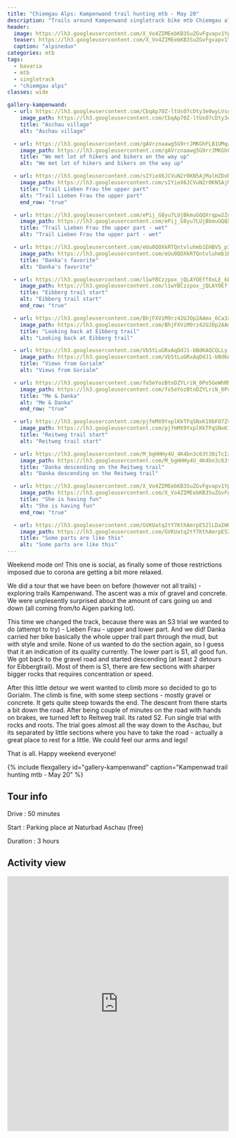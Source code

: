 ```yaml
---
title: "Chiemgau Alps: Kampenwand trail hunting mtb - May 20"
description: "Trails around Kampenwand singletrack bike mtb Chiemgau alps"
header:
  image: https://lh3.googleusercontent.com/X_Vo4ZIMEebKB3SuZGvFgvapv1YplUMjocOHJMhNoEdk6kpefPVGUaB7o624tjNhzCVwZQNwEr6x8qjFXKNHR4Jua8tTxSWFDzr8dFQUR4nVQtN7Dz03IEWaQ-PQK8OzNfVSWDqbiyXzm5-RPCVoKSkaZ_dr8J1Ad4NVWCs9I1zEYqbBTdAKAp8u0Uk5KSfKpwqKv-Ye4sSyiyTUxgi_hvJYkroTkY3TLzdADMXqO1Ik_AN0QXYNCnaf_rjMPRIBEld0PZsuYLA81UZuAKou8B_-Euuc-6MDHuzKTh5dJYSfUER3RYaA0ww4TuOl3LlROCqUf5FT38VXQqCer80d42If4t2qVkI_5nJyqsFykMz9djXjgIZ69tF_73TGqEjyMWrpcSuHlrGPOAYvNKczClIOJJZ7azWFwL7-5qrBy0Pp36rWtgMtLQ8MrJOitTzLbwFVXcpUcN-bzZWEXWjAy8aJoONMBgkTmWMEfVw1qlL4iUR-FJqRCZJxirZGLZRWO30qrvbPr8EzUujphFxoQa5pbgWdiqSRRZoFjfQSFlLAgXeydzhefs79FN0PssdqU9OWIjKX6Bmk888ToweKye9JEcoB6TwyvSzNr8YB5IHNMSAfsxYJxV38mtVBjvjJQEeRw4ER-tmLJs4p41Whr09zTQL-ODkFp6RsJ-bNtQ9_niZVFv0bPJ6svcCurkb4qAJv9qyNKIGf-i6wUa43aEskc61vNpW6RO9OWB7wrGxB0sZbL5lv6A4V=w1548-h1297-no?authuser=0
  teaser: https://lh3.googleusercontent.com/X_Vo4ZIMEebKB3SuZGvFgvapv1YplUMjocOHJMhNoEdk6kpefPVGUaB7o624tjNhzCVwZQNwEr6x8qjFXKNHR4Jua8tTxSWFDzr8dFQUR4nVQtN7Dz03IEWaQ-PQK8OzNfVSWDqbiyXzm5-RPCVoKSkaZ_dr8J1Ad4NVWCs9I1zEYqbBTdAKAp8u0Uk5KSfKpwqKv-Ye4sSyiyTUxgi_hvJYkroTkY3TLzdADMXqO1Ik_AN0QXYNCnaf_rjMPRIBEld0PZsuYLA81UZuAKou8B_-Euuc-6MDHuzKTh5dJYSfUER3RYaA0ww4TuOl3LlROCqUf5FT38VXQqCer80d42If4t2qVkI_5nJyqsFykMz9djXjgIZ69tF_73TGqEjyMWrpcSuHlrGPOAYvNKczClIOJJZ7azWFwL7-5qrBy0Pp36rWtgMtLQ8MrJOitTzLbwFVXcpUcN-bzZWEXWjAy8aJoONMBgkTmWMEfVw1qlL4iUR-FJqRCZJxirZGLZRWO30qrvbPr8EzUujphFxoQa5pbgWdiqSRRZoFjfQSFlLAgXeydzhefs79FN0PssdqU9OWIjKX6Bmk888ToweKye9JEcoB6TwyvSzNr8YB5IHNMSAfsxYJxV38mtVBjvjJQEeRw4ER-tmLJs4p41Whr09zTQL-ODkFp6RsJ-bNtQ9_niZVFv0bPJ6svcCurkb4qAJv9qyNKIGf-i6wUa43aEskc61vNpW6RO9OWB7wrGxB0sZbL5lv6A4V=w800-h300-no?authuser=0
  caption: "alpineduo"
categories: mtb
tags:
  - bavaria
  - mtb
  - singletrack
  - "chiemgau alps"
classes: wide

gallery-kampenwand:
  - url: https://lh3.googleusercontent.com/CbqAp70Z-ltUsO7cDty3e0wyLVsgjsC24AxgAb8boAd4eMeGHKKdwtcHVHysUo2AriEf0b12-5SgKcJ08My3bjxhAi4pLaBFB3HQNSUQvCCHM8GxZKQEXSTOeZ7giZMxWsw_2g8rJaMdqU9zXfMTtQ8THHZXqbf0hQxtNRaB4M1EVoK0Z018AUYqD6xVSgd__mZG0HOmX8MK7urbHRiKh-prfCwXb274FaZpPbasMkPA_JrzvqP-NhuXGDngvKLy5ZTThNJqRS5Cd18pUTLNL4ERW2otYZmGQXYM7btQv3Nkm3yW8E49YpEtwqZ8AQjpDoGDf_o8BnEZYz0PH6eLMr6rQdDhlZbPsasItSeh8CZ6QDFpyNUCdcgmP2tKbo834mCwLTzKmUyhwX-k_ZsJOuI18V0AnwJZ5B2FMrNySQ3YsYm6lTUdXw_6seSzFNJLZtPToOp6I4Y4InYfOaHIM2NwWTtANnjR9UYkoghG1iZQQEmWGjXvcCPmodgtAHRILNzQRQslv91cDqH_pZorfeKGJMpA8Jr-Xx6ljwlpsWqGEpOrSO2wzFUzcu5N9RcC8c8gB7sBNaVEGw89y1v1ymI1dNh9t2DvphoGJT9HPXlIt_ZMm1mwiFx7ITLVS3jWE-Oij4K0zCvXbqcqgrs3L8_UNEODoa3Um22W8jZZkx94JeO0lpzVB9r5AlFpV6llcMWwyLpdA6Pc9LtZabS40GNZESOUiM9EVid75fG7Hqc0foxB134nSAHz=w1730-h1297-no?authuser=0
    image_path: https://lh3.googleusercontent.com/CbqAp70Z-ltUsO7cDty3e0wyLVsgjsC24AxgAb8boAd4eMeGHKKdwtcHVHysUo2AriEf0b12-5SgKcJ08My3bjxhAi4pLaBFB3HQNSUQvCCHM8GxZKQEXSTOeZ7giZMxWsw_2g8rJaMdqU9zXfMTtQ8THHZXqbf0hQxtNRaB4M1EVoK0Z018AUYqD6xVSgd__mZG0HOmX8MK7urbHRiKh-prfCwXb274FaZpPbasMkPA_JrzvqP-NhuXGDngvKLy5ZTThNJqRS5Cd18pUTLNL4ERW2otYZmGQXYM7btQv3Nkm3yW8E49YpEtwqZ8AQjpDoGDf_o8BnEZYz0PH6eLMr6rQdDhlZbPsasItSeh8CZ6QDFpyNUCdcgmP2tKbo834mCwLTzKmUyhwX-k_ZsJOuI18V0AnwJZ5B2FMrNySQ3YsYm6lTUdXw_6seSzFNJLZtPToOp6I4Y4InYfOaHIM2NwWTtANnjR9UYkoghG1iZQQEmWGjXvcCPmodgtAHRILNzQRQslv91cDqH_pZorfeKGJMpA8Jr-Xx6ljwlpsWqGEpOrSO2wzFUzcu5N9RcC8c8gB7sBNaVEGw89y1v1ymI1dNh9t2DvphoGJT9HPXlIt_ZMm1mwiFx7ITLVS3jWE-Oij4K0zCvXbqcqgrs3L8_UNEODoa3Um22W8jZZkx94JeO0lpzVB9r5AlFpV6llcMWwyLpdA6Pc9LtZabS40GNZESOUiM9EVid75fG7Hqc0foxB134nSAHz=w400-h300-no?authuser=0
    title: "Aschau village"
    alt: "Aschau village"

  - url: https://lh3.googleusercontent.com/gAVrznaawg5G9rrJMKGhFLB1UMqamjwbIi0EDFh8a51lAUpJ6i1ji3V2neslyIktZC-I8dYJkpSW5UF6rlmHRUeOo7VjFRl6X5cxciS8kygPRSNTBLXJoZmjPBqm3XzSTldv1suetoNeV_6iB5Xc4u-8WWAcCbiVdfTTS5hp237YbEBvrimdNAGFgGpEwEyCt6RILgP6Evx2PyRYNMXGYvfeAIw_mHIHeGiUSLooENQja0D9cD5AYuB1TRxhogXeaq7weHWUUMmZ1nxwL_eN20R5f4JzpYcFSBicCR1YUD66zrBfFCLEvjpsJ2Ee7Qk7DtcVKPW9Kw4UXjMzI6KCoOc9zYm9hQbI0AwhhUtzzr71a4wzcQhsl2Gr5fwowrAy2B4gi9eYfNs5_5ab33-1LrsJBCJxVfnCmKsiTrOILWwA4wRh-kUZ52GRHPhaFEIf47O9IniIJ9Vm_fRib4e1o8uKWKeUbpqYi9Fg3US_T0yJLYLYl8zO1i_eBy7-tNbsbh56VAKjzaIQUNRNida_3Y4FFTub-sTh3WP1m9-ZZz381OERmUVKI2tnTIvMz4Q1B_S7voApunScSbBPuiUoXOZHXaO46VLKhO3HHNBEQmbNAdLRJcBHWzzKIf54Bqtx_dEojbb5aZya09G9-Z2Vzy-ibmKCnYaJHYAtmKytRDyBJNcxVK_e1W1XDCDi98qAz7S4QdxfIBHQj3kkuSprfpFryvUkHVMn83NHiEvkuc-atpf-sApRB9VQ=w973-h1297-no?authuser=0
    image_path: https://lh3.googleusercontent.com/gAVrznaawg5G9rrJMKGhFLB1UMqamjwbIi0EDFh8a51lAUpJ6i1ji3V2neslyIktZC-I8dYJkpSW5UF6rlmHRUeOo7VjFRl6X5cxciS8kygPRSNTBLXJoZmjPBqm3XzSTldv1suetoNeV_6iB5Xc4u-8WWAcCbiVdfTTS5hp237YbEBvrimdNAGFgGpEwEyCt6RILgP6Evx2PyRYNMXGYvfeAIw_mHIHeGiUSLooENQja0D9cD5AYuB1TRxhogXeaq7weHWUUMmZ1nxwL_eN20R5f4JzpYcFSBicCR1YUD66zrBfFCLEvjpsJ2Ee7Qk7DtcVKPW9Kw4UXjMzI6KCoOc9zYm9hQbI0AwhhUtzzr71a4wzcQhsl2Gr5fwowrAy2B4gi9eYfNs5_5ab33-1LrsJBCJxVfnCmKsiTrOILWwA4wRh-kUZ52GRHPhaFEIf47O9IniIJ9Vm_fRib4e1o8uKWKeUbpqYi9Fg3US_T0yJLYLYl8zO1i_eBy7-tNbsbh56VAKjzaIQUNRNida_3Y4FFTub-sTh3WP1m9-ZZz381OERmUVKI2tnTIvMz4Q1B_S7voApunScSbBPuiUoXOZHXaO46VLKhO3HHNBEQmbNAdLRJcBHWzzKIf54Bqtx_dEojbb5aZya09G9-Z2Vzy-ibmKCnYaJHYAtmKytRDyBJNcxVK_e1W1XDCDi98qAz7S4QdxfIBHQj3kkuSprfpFryvUkHVMn83NHiEvkuc-atpf-sApRB9VQ=w300-h400-no?authuser=0
    title: "We met lot of hikers and bikers on the way up"
    alt: "We met lot of hikers and bikers on the way up"

  - url: https://lh3.googleusercontent.com/sIYieX6JCVuN2r0KN5AjMalHZDoNAb_XxWsqKSVhySepF9cqZQ4LMdvYbT4cwnKsubveIICEv4gnZxiAqoid0nT4iBgteGArxCpRuDKySg2PYY7eVJBMdp-f3RhHcts9Pf_NhMe_u31si1lwWUKbO2f6rlgj75sWvgupGA4yJYS7veVKbTl6cnzU8thAccEUH9JjMKc2EmfENTFcD5g1P1tC_Mb9ZDzyVtI_xez6faLex-Uq7hjEfd3H7Wh0m1dBXCNUrVFiz5d5Og1K4LjzC4swHwy_tW5aBAw2qTFgFn625IqvT6pnlRc1406NJO08OeESQ1th8jnbSmcx8BtXXEmeqbJJhDqY5XQMZYKvABRlZ5SphFF16x1zv_b1yrID0R21JK2GPeQiZPOF2WeY1pCVCz6VlOIIpgOyiWR079PvYl2o-IhhJ6cg5ACxlfPoJx3_OZycFW8lM6iOsAiDCvtuMVpi0ncp82TEkUR7h8M1vqBkksoxc8NQQlrsrnf7D7DvCFjQnbOeUCwSHPxybGYZWk5BuKyfxfo3VkjCiLnqZ0RGkSEuq0UP0I3w3Gvv_5_fWQ85acI1QIVhluD1FubPs84jT4soPQaCyBmYZzFzJYUSF3DNwRpJCc9hhAFLwFZPT_xmDMm5oVMCucKya0gKlq_MgKS_x5NIebe58sFueDKkrQZv1vN71vR4YD0wgYX2Mt64mAkLdRpMRX7WEWZN1-hmSmnVgpzh-lQdDlfvnkaf6cR_NLna=w973-h1297-no?authuser=0
    image_path: https://lh3.googleusercontent.com/sIYieX6JCVuN2r0KN5AjMalHZDoNAb_XxWsqKSVhySepF9cqZQ4LMdvYbT4cwnKsubveIICEv4gnZxiAqoid0nT4iBgteGArxCpRuDKySg2PYY7eVJBMdp-f3RhHcts9Pf_NhMe_u31si1lwWUKbO2f6rlgj75sWvgupGA4yJYS7veVKbTl6cnzU8thAccEUH9JjMKc2EmfENTFcD5g1P1tC_Mb9ZDzyVtI_xez6faLex-Uq7hjEfd3H7Wh0m1dBXCNUrVFiz5d5Og1K4LjzC4swHwy_tW5aBAw2qTFgFn625IqvT6pnlRc1406NJO08OeESQ1th8jnbSmcx8BtXXEmeqbJJhDqY5XQMZYKvABRlZ5SphFF16x1zv_b1yrID0R21JK2GPeQiZPOF2WeY1pCVCz6VlOIIpgOyiWR079PvYl2o-IhhJ6cg5ACxlfPoJx3_OZycFW8lM6iOsAiDCvtuMVpi0ncp82TEkUR7h8M1vqBkksoxc8NQQlrsrnf7D7DvCFjQnbOeUCwSHPxybGYZWk5BuKyfxfo3VkjCiLnqZ0RGkSEuq0UP0I3w3Gvv_5_fWQ85acI1QIVhluD1FubPs84jT4soPQaCyBmYZzFzJYUSF3DNwRpJCc9hhAFLwFZPT_xmDMm5oVMCucKya0gKlq_MgKS_x5NIebe58sFueDKkrQZv1vN71vR4YD0wgYX2Mt64mAkLdRpMRX7WEWZN1-hmSmnVgpzh-lQdDlfvnkaf6cR_NLna=w300-h400-no?authuser=0
    title: "Trail Lieben Frau the upper part"
    alt: "Trail Lieben Frau the upper part"
    end_row: "true"

  - url: https://lh3.googleusercontent.com/ePij_G8yu7LUjBkmuGQQXrqpw2ZgIAs1tsvGQ2cO3Zs49_yrxm0WAKmxW9ZRlG9pE1PVSDMoG17G3NS1WoGLVlIaqXipsyNgmn8q6e1__NZtYsmIvPy7n6F4AU3_5yP_VNkOE3K_qWPetSsJMwM3yxAII_TcX2-QUKKl7xT7SzEE4bCcG5S_k6-eXU76n4qRhYVVhEDf-z_pvPsHcFMpboAIvo4caN4gaJCxaZa43DrFyTIBuL30vIe2uT2LUAtPMQ3KZQkYkhI8WWejQxgvUe9MF19U0S8gdhJrsfhre1bNdBPbUfo98kUCuwCnMJBaRbNk3OJi8sRAgd2t_zm6owuYtC-P4IqsKylnpk5VV0oSuiY8k_D-n3loZHb50uBw7n6SuaZ-KWn-bb1sYp55WgNptpCl7lzwuVTr-uDzdLRPJt14wMxTftncjtdMivtghmG9MqS_JaMbukoslTxF4SNucB0-fIANrOV8CTEZ_o1KFXhGgCbN8gO7GY8KShH7Ai_sd10Qk6yIfx0TpMOXN6tlssNHwwsjYGUR1mPZ7COXrXSnM__c9lKGP6uG9EOwoZ3dSbVeuBpRvBEski943KCL42ucD4ffNkr4yUKtqF_-lfWLNlg0MrXRItS82-f_Ud8f6P77CiMMpYDECjArd4ABeJAqXKxILOlfcvmF_QEnAR2bOOvum-ZLgfwY5BN85Ok32dsxNL1EvG0D_DwO1lJlrKTv7a_yg-TdAC-zA3I8CWwL9p3vBi3E=w973-h1297-no?authuser=0
    image_path: https://lh3.googleusercontent.com/ePij_G8yu7LUjBkmuGQQXrqpw2ZgIAs1tsvGQ2cO3Zs49_yrxm0WAKmxW9ZRlG9pE1PVSDMoG17G3NS1WoGLVlIaqXipsyNgmn8q6e1__NZtYsmIvPy7n6F4AU3_5yP_VNkOE3K_qWPetSsJMwM3yxAII_TcX2-QUKKl7xT7SzEE4bCcG5S_k6-eXU76n4qRhYVVhEDf-z_pvPsHcFMpboAIvo4caN4gaJCxaZa43DrFyTIBuL30vIe2uT2LUAtPMQ3KZQkYkhI8WWejQxgvUe9MF19U0S8gdhJrsfhre1bNdBPbUfo98kUCuwCnMJBaRbNk3OJi8sRAgd2t_zm6owuYtC-P4IqsKylnpk5VV0oSuiY8k_D-n3loZHb50uBw7n6SuaZ-KWn-bb1sYp55WgNptpCl7lzwuVTr-uDzdLRPJt14wMxTftncjtdMivtghmG9MqS_JaMbukoslTxF4SNucB0-fIANrOV8CTEZ_o1KFXhGgCbN8gO7GY8KShH7Ai_sd10Qk6yIfx0TpMOXN6tlssNHwwsjYGUR1mPZ7COXrXSnM__c9lKGP6uG9EOwoZ3dSbVeuBpRvBEski943KCL42ucD4ffNkr4yUKtqF_-lfWLNlg0MrXRItS82-f_Ud8f6P77CiMMpYDECjArd4ABeJAqXKxILOlfcvmF_QEnAR2bOOvum-ZLgfwY5BN85Ok32dsxNL1EvG0D_DwO1lJlrKTv7a_yg-TdAC-zA3I8CWwL9p3vBi3E=w300-h400-no?authuser=0
    title: "Trail Lieben Frau the upper part - wet"
    alt: "Trail Lieben Frau the upper part - wet"

  - url: https://lh3.googleusercontent.com/eUu0QOXkRTQntvluhmb1EHBVS_p3qM262uriYdsyRlggW4iqNK2hrmcfOQ03CDPArN_C88qsULhE8R46jqLv4gIk8bydP2kdyRUkKi-0y2d5VfDAWb4voRyxqZvocBl-qv0PpYuuSX3rDENDdciiIUpej1cDQCKPdrpHEUQ_5QIV8unxjEikXKLDsdT4i2Z4hDC1Z_cExOIl4opMSD5k2NRPFi_Y9HmBZMLaZce5Z7k-QK5_12Pp6o1V8LiAHN1SgPN6m76rN67FhmEv9QpyeUf3FhdVDutZuCP6_8hNPscDhI4kuEZpgj5QgEYEfFxcf5gscwofs-0QbeFpy65mWJnX45rQF7qzKQJUcf_K327jNeO5uzvTg_SgOTG5iMbK5zp8FyxArJoOlV18erXvHVZMxfk-6G2RbeUPDeZMVDP79KcyIBknvl3k9kl17lhHv7qfgX6AzA6igtSRtM0zfjeTaPimew3LihmLDZrlmCLieRJKfZmTvIN1_2DeH-bvfpKT28-ynQ-WLn7bKTG2TOaDYgwBs8QGRBZHIa0Esh_RnmyMUiQkDD1bpw4IGfXK1c1d-3jKuaiQwmtM6oVItHw1Oxfo1kqEY7uwwY6vBoY0xth0U3FCCcA7O9S_i3pM5PnYNFp-HnQu6QSC50tW3Had838aTBrEyFyOuq5GugRfNdFWUfp28u4ECcw1DkxO4tuBm8JAjVOWUIqVlV0HSmmwb8A8olOBF-Iej8DiPoYzxZABBWTzHmhJ=w973-h1297-no?authuser=0
    image_path: https://lh3.googleusercontent.com/eUu0QOXkRTQntvluhmb1EHBVS_p3qM262uriYdsyRlggW4iqNK2hrmcfOQ03CDPArN_C88qsULhE8R46jqLv4gIk8bydP2kdyRUkKi-0y2d5VfDAWb4voRyxqZvocBl-qv0PpYuuSX3rDENDdciiIUpej1cDQCKPdrpHEUQ_5QIV8unxjEikXKLDsdT4i2Z4hDC1Z_cExOIl4opMSD5k2NRPFi_Y9HmBZMLaZce5Z7k-QK5_12Pp6o1V8LiAHN1SgPN6m76rN67FhmEv9QpyeUf3FhdVDutZuCP6_8hNPscDhI4kuEZpgj5QgEYEfFxcf5gscwofs-0QbeFpy65mWJnX45rQF7qzKQJUcf_K327jNeO5uzvTg_SgOTG5iMbK5zp8FyxArJoOlV18erXvHVZMxfk-6G2RbeUPDeZMVDP79KcyIBknvl3k9kl17lhHv7qfgX6AzA6igtSRtM0zfjeTaPimew3LihmLDZrlmCLieRJKfZmTvIN1_2DeH-bvfpKT28-ynQ-WLn7bKTG2TOaDYgwBs8QGRBZHIa0Esh_RnmyMUiQkDD1bpw4IGfXK1c1d-3jKuaiQwmtM6oVItHw1Oxfo1kqEY7uwwY6vBoY0xth0U3FCCcA7O9S_i3pM5PnYNFp-HnQu6QSC50tW3Had838aTBrEyFyOuq5GugRfNdFWUfp28u4ECcw1DkxO4tuBm8JAjVOWUIqVlV0HSmmwb8A8olOBF-Iej8DiPoYzxZABBWTzHmhJ=w300-h400-no?authuser=0
    title: "Danka's favorite"
    alt: "Danka's favorite"

  - url: https://lh3.googleusercontent.com/l1wYBCzzpox_jQLAYOEff8xLE_kBsuzqa8znSfi-KtpHxAnlt1jcgaud1wAhKSZaSx92V8WIRAxLXUT0uF6bI3BSIxO0ITamUsmDmfJfZfhOHyn2TqaMxTPM2n2O-u97ccrHOh8-hCjOZ9az9Hp8PXVxo06slw-tLdY5wkyfVa0nMnJqqHADBC2KZK7VjHzIMMmIdZIWGOeaFZ0LYDsnh8PtU5bNIWQ_wx6Dry1DC3DMPG8JLx0PEYnWOOjP9tGKivooKQ0_hD7w0iiHnrEYRZ5aav0iKOYIZEboUHeIlr4qq55dRTaNVXeV7VEfBia6wBHxdzqTEGeHCnDXrPyJrPsGVm4HbkQEK9j2oPp3pJ7VDdfX_Bi6Bjqk7GPcYqfO651pwMo3lxtpztLn9JFszpp1MhXh_lE4wBCk2cAvN2W5nr9vGUgauKEY-qJOmI_G-bB3GsMMtBz4zpxYUKZfX2o_m8ZsvW13kFWMXrFBm8XY44U13BsltUM9IgmDsxG_7WRVjWTf9Fx74ShGqXLNzyPK4ZzjsXA366pmKSVw2ggQgdXk2JxWImp6FAfHo9yG8lmSGGifFED3vUQAd7MrrGRNGGA9KTgPyW8YpLtlmN05cKRxSfEyi0jtNnNCHvxwClHXsOQEWMiBzQLMig6gAiIixwMrm4SFDXGqXvYmCRy8IzX5YsRzqINxiYWBK39Rbpd7m8xaNvPTrj_86ePkBnoqva5ZkU9TV8XgKe-5LtDwFmrTLVqTC3aY=w973-h1297-no?authuser=0
    image_path: https://lh3.googleusercontent.com/l1wYBCzzpox_jQLAYOEff8xLE_kBsuzqa8znSfi-KtpHxAnlt1jcgaud1wAhKSZaSx92V8WIRAxLXUT0uF6bI3BSIxO0ITamUsmDmfJfZfhOHyn2TqaMxTPM2n2O-u97ccrHOh8-hCjOZ9az9Hp8PXVxo06slw-tLdY5wkyfVa0nMnJqqHADBC2KZK7VjHzIMMmIdZIWGOeaFZ0LYDsnh8PtU5bNIWQ_wx6Dry1DC3DMPG8JLx0PEYnWOOjP9tGKivooKQ0_hD7w0iiHnrEYRZ5aav0iKOYIZEboUHeIlr4qq55dRTaNVXeV7VEfBia6wBHxdzqTEGeHCnDXrPyJrPsGVm4HbkQEK9j2oPp3pJ7VDdfX_Bi6Bjqk7GPcYqfO651pwMo3lxtpztLn9JFszpp1MhXh_lE4wBCk2cAvN2W5nr9vGUgauKEY-qJOmI_G-bB3GsMMtBz4zpxYUKZfX2o_m8ZsvW13kFWMXrFBm8XY44U13BsltUM9IgmDsxG_7WRVjWTf9Fx74ShGqXLNzyPK4ZzjsXA366pmKSVw2ggQgdXk2JxWImp6FAfHo9yG8lmSGGifFED3vUQAd7MrrGRNGGA9KTgPyW8YpLtlmN05cKRxSfEyi0jtNnNCHvxwClHXsOQEWMiBzQLMig6gAiIixwMrm4SFDXGqXvYmCRy8IzX5YsRzqINxiYWBK39Rbpd7m8xaNvPTrj_86ePkBnoqva5ZkU9TV8XgKe-5LtDwFmrTLVqTC3aY=w300-h400-no?authuser=0
    title: "Eibberg trail start"
    alt: "Eibberg trail start"
    end_row: "true"

  - url: https://lh3.googleusercontent.com/BhjFXViM9rz42UJOp2AAmx_6Ca3xytQ3lSkaKRN2byXoJkQx-whN_ENpOd_lQvJy7y0re_EOMjDNSZNIxrFRB4adf5-K-JsTmoKlDNplyUY6zOl683bxdciDe8zsH89RIsKp25OiIlQb1N-hqA-A2idc6Xd3YmkbOjam7QljOOaaufiryNMhHTQolIzGjLAfH_7DPkEReLgd2R1o3LPjjQZSqORtt6z1Ne8mIbV0SbIxN7Z-XeSuCHdSowS1Zp-Nd0tlTV0IeI81I_2gq_fjv5KD0c515fHeFBzfWPrf5z6R-6TVnLOoHpjhUSG1lPADactFbXLep5-7Wtc1pa0AN27Om-CjTdqKNrTXCmXiH2yShdoCjrEDl1UDnKncOLdASgSH23KYrUZegif4002Nxza8mY7gciukVqeDEnpJp2jAoqV103spWngPyJ42_iqMH6iruLTHGuv8zKoaHQQj5QTRi3GO_F2MPO1fOPtucblBjZgZCYuBABAYDwd-LBQ-t51RzM2PP10u7sOACi39jW45CEWJjagAv2t6IMzYWIfKRIiDJWxzOV5DlmC0IQc575AIlan6Q54sYnA1zegHuIjAWWI6ZCA_K4Ti7CVch-SLOC0BYWEzbIVb6Ld_syPnwrQAFImgWz2q3pAoSiyquKBLTymCb20kx3hTLrM2EQxsiAldAgZwdhs2mWTpAqmcF0Js28rxLPMNcKS_LOUvJnmeyWkhD2aaUmiJSiuFqtzJgDxB8O8YrGVZ=w973-h1297-no?authuser=0
    image_path: https://lh3.googleusercontent.com/BhjFXViM9rz42UJOp2AAmx_6Ca3xytQ3lSkaKRN2byXoJkQx-whN_ENpOd_lQvJy7y0re_EOMjDNSZNIxrFRB4adf5-K-JsTmoKlDNplyUY6zOl683bxdciDe8zsH89RIsKp25OiIlQb1N-hqA-A2idc6Xd3YmkbOjam7QljOOaaufiryNMhHTQolIzGjLAfH_7DPkEReLgd2R1o3LPjjQZSqORtt6z1Ne8mIbV0SbIxN7Z-XeSuCHdSowS1Zp-Nd0tlTV0IeI81I_2gq_fjv5KD0c515fHeFBzfWPrf5z6R-6TVnLOoHpjhUSG1lPADactFbXLep5-7Wtc1pa0AN27Om-CjTdqKNrTXCmXiH2yShdoCjrEDl1UDnKncOLdASgSH23KYrUZegif4002Nxza8mY7gciukVqeDEnpJp2jAoqV103spWngPyJ42_iqMH6iruLTHGuv8zKoaHQQj5QTRi3GO_F2MPO1fOPtucblBjZgZCYuBABAYDwd-LBQ-t51RzM2PP10u7sOACi39jW45CEWJjagAv2t6IMzYWIfKRIiDJWxzOV5DlmC0IQc575AIlan6Q54sYnA1zegHuIjAWWI6ZCA_K4Ti7CVch-SLOC0BYWEzbIVb6Ld_syPnwrQAFImgWz2q3pAoSiyquKBLTymCb20kx3hTLrM2EQxsiAldAgZwdhs2mWTpAqmcF0Js28rxLPMNcKS_LOUvJnmeyWkhD2aaUmiJSiuFqtzJgDxB8O8YrGVZ=w300-h400-no?authuser=0
    title: "Looking back at Eibberg trail"
    alt: "Looking back at Eibberg trail"

  - url: https://lh3.googleusercontent.com/Vb5tLuGRxAqDdJ1-bBdKAQCQLLy_BOzAfWAnjwGZHWQlHhdSPls6D6ZVnqX_qg-4-jz1TtVSu7vNtHlxr97bZzK9GKIZeh0WEtFU64DiNhgirIiQEsQS0sii2sXT0cv1Y2ZVycugC3E-zO9O8KRcshDRKZfB57jpo3Q3AVz9X1SocPtFktOUs_zi8xd8hQLVPnZ-skxjNX5tyf9bVxkjJL86H33RWfUExj3aSBk-XMibdLaiwHvaXkSjZfPfGhnjR1BEgzfyW_Wh_oCSSIP4sSvZgtInk8mjUGKDbWbnZZ7xDMcnPCY__gTIDMhBGr7G0BJlf9GmygX4dRYN6Ek8P6xpF9TDLgv-iGyFOE9_m1YXzBQKs1Jqd0Hg2TQjHZ81oOq8ir-sGSSf-9vjuKMf5xCSiAwNBhlDMNtqUOw6r0zN7ANGszAuITim46mAjtBLqdkVydETpzsE7lQfqrJNpPXuff78RfDp9iLYdVtHLtCTErcrFzpJqtLyOn5nFjyTx-ie0Vkj8NXmqWyekALpb2C5jn7HNF3W9abrvTFzsccL1fscC9aeVlDwleepYzVATDjAIac4wizUkTNrSAwEXQZRqR_WMP3FNcGd_gvUFtn0hpOWcEvYglj1A2lsbvxsISeufpD-RCZ_3200tIOUpQESZL5-wqTbvzfctWkpufJXH5Ynq56HG1uY-ZylLJb9oSuhUGm_o0AXtZCS-5x894riLEMs5tfhsmFwmOsulP8mMu-Ov9yqP9yX=w973-h1297-no?authuser=0
    image_path: https://lh3.googleusercontent.com/Vb5tLuGRxAqDdJ1-bBdKAQCQLLy_BOzAfWAnjwGZHWQlHhdSPls6D6ZVnqX_qg-4-jz1TtVSu7vNtHlxr97bZzK9GKIZeh0WEtFU64DiNhgirIiQEsQS0sii2sXT0cv1Y2ZVycugC3E-zO9O8KRcshDRKZfB57jpo3Q3AVz9X1SocPtFktOUs_zi8xd8hQLVPnZ-skxjNX5tyf9bVxkjJL86H33RWfUExj3aSBk-XMibdLaiwHvaXkSjZfPfGhnjR1BEgzfyW_Wh_oCSSIP4sSvZgtInk8mjUGKDbWbnZZ7xDMcnPCY__gTIDMhBGr7G0BJlf9GmygX4dRYN6Ek8P6xpF9TDLgv-iGyFOE9_m1YXzBQKs1Jqd0Hg2TQjHZ81oOq8ir-sGSSf-9vjuKMf5xCSiAwNBhlDMNtqUOw6r0zN7ANGszAuITim46mAjtBLqdkVydETpzsE7lQfqrJNpPXuff78RfDp9iLYdVtHLtCTErcrFzpJqtLyOn5nFjyTx-ie0Vkj8NXmqWyekALpb2C5jn7HNF3W9abrvTFzsccL1fscC9aeVlDwleepYzVATDjAIac4wizUkTNrSAwEXQZRqR_WMP3FNcGd_gvUFtn0hpOWcEvYglj1A2lsbvxsISeufpD-RCZ_3200tIOUpQESZL5-wqTbvzfctWkpufJXH5Ynq56HG1uY-ZylLJb9oSuhUGm_o0AXtZCS-5x894riLEMs5tfhsmFwmOsulP8mMu-Ov9yqP9yX=w300-h400-no?authuser=0
    title: "Views from Gorialm"
    alt: "Views from Gorialm"

  - url: https://lh3.googleusercontent.com/fo5eYozBtnDZYLriN_0Po5GeWhRMMpu-x1UVxSXKKW5x9uDH9hTk2A480Cn-j271pTjXUOxA-FycV2-Ogi6i3MdU8kdR91AdoX8BIPVb-f0a0BxGRI0ViGRJdIkgfj1hTR3Uh-q-LOjphAzCa-JlvgHdx1xg9RS54YIR3QgpVt90oSscMcwAFJfO8QxWk16NkRKAv8l6eaaq1g-Gh9RjoHE9rnlRoqkUb4pFkFRFJi6JHQUSoJLPrXWAEM8WLxdpFMDLdteeoCw0XsofPgA_2JJQ0C_x6QUO1lBV_JEaPdNVQkcBHzoM3895velqpO0QxoF8N_aqLZN3YiD8ELwjU4HSiEpeJGPZZfq1unrlY7fSBtGTbcb5OId8A4duyDpNEcVCvF9xrZG9Q6r9v78ILUVHueRmUGRkxcZwybB8W_zq7kYnKG1-23ticzO9vA2bkcng5hLaaG08DYbGBqyLNcDRqvWtYxavau-QdUiDFOB4Pg29yRNhTiRAz7e9ISf7I18UABe7ZbcOGRrBqyM42tp-UxcpB2klfyJrNgb1kl9v0yaTNONCfzS1hLvqoUs7YDZlWnjJYJ0w5uFsnALDisD5nhNAr8XZeuEGZaU0GB89EVoIE_orC5EQboocM4pz_Vz4dO2b8CQ5sPaDJHGNlyhAvEeLRkw-FITlslslDb_HsQosHVpc2uGDkHcGOZKO9THfDZ1kCFnMSPW__YrBXj5ZiooiDalxMP-Fx17iUC468Qfei6Gd6DS8=w1740-h1297-no?authuser=0
    image_path: https://lh3.googleusercontent.com/fo5eYozBtnDZYLriN_0Po5GeWhRMMpu-x1UVxSXKKW5x9uDH9hTk2A480Cn-j271pTjXUOxA-FycV2-Ogi6i3MdU8kdR91AdoX8BIPVb-f0a0BxGRI0ViGRJdIkgfj1hTR3Uh-q-LOjphAzCa-JlvgHdx1xg9RS54YIR3QgpVt90oSscMcwAFJfO8QxWk16NkRKAv8l6eaaq1g-Gh9RjoHE9rnlRoqkUb4pFkFRFJi6JHQUSoJLPrXWAEM8WLxdpFMDLdteeoCw0XsofPgA_2JJQ0C_x6QUO1lBV_JEaPdNVQkcBHzoM3895velqpO0QxoF8N_aqLZN3YiD8ELwjU4HSiEpeJGPZZfq1unrlY7fSBtGTbcb5OId8A4duyDpNEcVCvF9xrZG9Q6r9v78ILUVHueRmUGRkxcZwybB8W_zq7kYnKG1-23ticzO9vA2bkcng5hLaaG08DYbGBqyLNcDRqvWtYxavau-QdUiDFOB4Pg29yRNhTiRAz7e9ISf7I18UABe7ZbcOGRrBqyM42tp-UxcpB2klfyJrNgb1kl9v0yaTNONCfzS1hLvqoUs7YDZlWnjJYJ0w5uFsnALDisD5nhNAr8XZeuEGZaU0GB89EVoIE_orC5EQboocM4pz_Vz4dO2b8CQ5sPaDJHGNlyhAvEeLRkw-FITlslslDb_HsQosHVpc2uGDkHcGOZKO9THfDZ1kCFnMSPW__YrBXj5ZiooiDalxMP-Fx17iUC468Qfei6Gd6DS8=w400-h300-no?authuser=0
    title: "Me & Danka"
    alt: "Me & Danka"
    end_row: "true"

  - url: https://lh3.googleusercontent.com/pjfmMX9YxplKkTFqSNxK19bFO7ZvUOpsn2Qh0jPgF5T72W4oMPB3NUjzxMpBuZQtz79q_-gULs6kOXq-DF13h2b8inH_HSYKQTG4yJUB-abJf4SSvZSjD_6VHRe41OP9CF5OAIKqLSrRpLqf0zwOxr0CmE5FzuOVjworc1WouiUmSrGL0zJx9rnbJMd2aP4BPqD-JBoiNJxUFGqfTwCTYHFyAWbDzpslSGlFqQEnmOh-rd9pMvhk2u6SSJPxgDDycomMSar-RpMBwHSIl5b3LolKLj6Uueongn1Ey2Nz8NHVG2XYRSOYcySB6p8-3uLlHi8-jYxf4JgfOUHCuoiqSnTMAT14Y4mAaHqbiZGALC5f3aC8UV92tURoqCIkrk9m9BUFQfb3PWnkpSChbSI3s2hWWz-47rUqA1Tcu8DTr4eO8BOFV9oR6V3X3b-VgW8wCyJ5mRkvbH-eBgMkPPKfJLKGwElI3O6VqvYGLlZXPKVWNOZkUS00LqRPHgd3JNczH86B_U8BSbbkpiVgd8V2dKTsE2wSo5P0IC-0HD3TLo0oTTuFLgfuepnbpqri8abGUo4aeg-N4KUkxSyYmBvaIjVfoIlSomeeFXugJLbne7CLuSaGxD-GJURiZrXzwabm8ROYHf9muWeV418QT8ReSKxCyv3E_ueoEyJ6CNHhLZlI0kvDPjusQhzI4IycBDVG10iD1Cpk6dDP4XJUBfL4Xa6-wCUlI6odNK-T9yuuDA3NjOekxHE6B7Ni=w973-h1297-no?authuser=0
    image_path: https://lh3.googleusercontent.com/pjfmMX9YxplKkTFqSNxK19bFO7ZvUOpsn2Qh0jPgF5T72W4oMPB3NUjzxMpBuZQtz79q_-gULs6kOXq-DF13h2b8inH_HSYKQTG4yJUB-abJf4SSvZSjD_6VHRe41OP9CF5OAIKqLSrRpLqf0zwOxr0CmE5FzuOVjworc1WouiUmSrGL0zJx9rnbJMd2aP4BPqD-JBoiNJxUFGqfTwCTYHFyAWbDzpslSGlFqQEnmOh-rd9pMvhk2u6SSJPxgDDycomMSar-RpMBwHSIl5b3LolKLj6Uueongn1Ey2Nz8NHVG2XYRSOYcySB6p8-3uLlHi8-jYxf4JgfOUHCuoiqSnTMAT14Y4mAaHqbiZGALC5f3aC8UV92tURoqCIkrk9m9BUFQfb3PWnkpSChbSI3s2hWWz-47rUqA1Tcu8DTr4eO8BOFV9oR6V3X3b-VgW8wCyJ5mRkvbH-eBgMkPPKfJLKGwElI3O6VqvYGLlZXPKVWNOZkUS00LqRPHgd3JNczH86B_U8BSbbkpiVgd8V2dKTsE2wSo5P0IC-0HD3TLo0oTTuFLgfuepnbpqri8abGUo4aeg-N4KUkxSyYmBvaIjVfoIlSomeeFXugJLbne7CLuSaGxD-GJURiZrXzwabm8ROYHf9muWeV418QT8ReSKxCyv3E_ueoEyJ6CNHhLZlI0kvDPjusQhzI4IycBDVG10iD1Cpk6dDP4XJUBfL4Xa6-wCUlI6odNK-T9yuuDA3NjOekxHE6B7Ni=w300-h400-no?authuser=0
    title: "Reitweg trail start"
    alt: "Reitweg trail start"

  - url: https://lh3.googleusercontent.com/M_bgHHHy4U_4K4bn3c63t30iTcIznjpk-50OPcdObpBwpBbZTDJTZRCmE4M7UbPFJ5zEiuEdogs9wemhffFVz6SKuY0r98iVbPTLFXhozsWwe4HL2CMig_tpZpMSBnDEnvmurV81_dHRLBZxtlYXGBI1WVoOXlOYR5RT37Lzqor_sG2vcTgfbRHP2Xhre1kVUpBjsbvpD7sOYwDkWMzrWFozlTRaMvtdsH0IwAAmvD0Dsckop1PG-DO8U5YWUtzx3uJmZhatk-7tBJdObCl90IMAN4Xs9aSI4ld1D0bOKTUAhdzIxQb8a46uzSytWLcRfdbj9q0FSHeud3lmIcPMlFDq_LjBzw0KWWegjqB1LFR5YJ5EiGkm3WktDVBAGScbGTQM3qhVxQxzLpoQ0GPWQbxvQ1103FtPFAeGwyHg-Q012wT1AH24G6dj_Ovp06iXLTbU7rX4lEvq6EFfSToXOXKl_IwBeGP2XlsICbyf9ILWcZuRNSMah7Kso8FD2wBdvRy_eEXe8f21kvbB_NRzyJH-ts-Wdlem3s5nh5lo9OQEuRW579c5rqSyOVRB09bNK1YwojPF2xvz43XO2vCO8stRh8_rS-hEXnzcxm81fxyPI63M5_DFQGRJ3lEPIMnOBt_usBnH54GYwwFFB1CIq1JAPYoungUoi2mAy8yge-KYJ7EzeS79Lp1EAu2Tx51JzAcs5rmEfmTjAiD_ChJIOa3O6pZy4iiSljAcTjrsWnOHVS6IVMfY0Yol=w973-h1297-no?authuser=0
    image_path: https://lh3.googleusercontent.com/M_bgHHHy4U_4K4bn3c63t30iTcIznjpk-50OPcdObpBwpBbZTDJTZRCmE4M7UbPFJ5zEiuEdogs9wemhffFVz6SKuY0r98iVbPTLFXhozsWwe4HL2CMig_tpZpMSBnDEnvmurV81_dHRLBZxtlYXGBI1WVoOXlOYR5RT37Lzqor_sG2vcTgfbRHP2Xhre1kVUpBjsbvpD7sOYwDkWMzrWFozlTRaMvtdsH0IwAAmvD0Dsckop1PG-DO8U5YWUtzx3uJmZhatk-7tBJdObCl90IMAN4Xs9aSI4ld1D0bOKTUAhdzIxQb8a46uzSytWLcRfdbj9q0FSHeud3lmIcPMlFDq_LjBzw0KWWegjqB1LFR5YJ5EiGkm3WktDVBAGScbGTQM3qhVxQxzLpoQ0GPWQbxvQ1103FtPFAeGwyHg-Q012wT1AH24G6dj_Ovp06iXLTbU7rX4lEvq6EFfSToXOXKl_IwBeGP2XlsICbyf9ILWcZuRNSMah7Kso8FD2wBdvRy_eEXe8f21kvbB_NRzyJH-ts-Wdlem3s5nh5lo9OQEuRW579c5rqSyOVRB09bNK1YwojPF2xvz43XO2vCO8stRh8_rS-hEXnzcxm81fxyPI63M5_DFQGRJ3lEPIMnOBt_usBnH54GYwwFFB1CIq1JAPYoungUoi2mAy8yge-KYJ7EzeS79Lp1EAu2Tx51JzAcs5rmEfmTjAiD_ChJIOa3O6pZy4iiSljAcTjrsWnOHVS6IVMfY0Yol=w300-h400-no?authuser=0
    title: "Danka descending on the Reitweg trail"
    alt: "Danka descending on the Reitweg trail"

  - url: https://lh3.googleusercontent.com/X_Vo4ZIMEebKB3SuZGvFgvapv1YplUMjocOHJMhNoEdk6kpefPVGUaB7o624tjNhzCVwZQNwEr6x8qjFXKNHR4Jua8tTxSWFDzr8dFQUR4nVQtN7Dz03IEWaQ-PQK8OzNfVSWDqbiyXzm5-RPCVoKSkaZ_dr8J1Ad4NVWCs9I1zEYqbBTdAKAp8u0Uk5KSfKpwqKv-Ye4sSyiyTUxgi_hvJYkroTkY3TLzdADMXqO1Ik_AN0QXYNCnaf_rjMPRIBEld0PZsuYLA81UZuAKou8B_-Euuc-6MDHuzKTh5dJYSfUER3RYaA0ww4TuOl3LlROCqUf5FT38VXQqCer80d42If4t2qVkI_5nJyqsFykMz9djXjgIZ69tF_73TGqEjyMWrpcSuHlrGPOAYvNKczClIOJJZ7azWFwL7-5qrBy0Pp36rWtgMtLQ8MrJOitTzLbwFVXcpUcN-bzZWEXWjAy8aJoONMBgkTmWMEfVw1qlL4iUR-FJqRCZJxirZGLZRWO30qrvbPr8EzUujphFxoQa5pbgWdiqSRRZoFjfQSFlLAgXeydzhefs79FN0PssdqU9OWIjKX6Bmk888ToweKye9JEcoB6TwyvSzNr8YB5IHNMSAfsxYJxV38mtVBjvjJQEeRw4ER-tmLJs4p41Whr09zTQL-ODkFp6RsJ-bNtQ9_niZVFv0bPJ6svcCurkb4qAJv9qyNKIGf-i6wUa43aEskc61vNpW6RO9OWB7wrGxB0sZbL5lv6A4V=w1548-h1297-no?authuser=0
    image_path: https://lh3.googleusercontent.com/X_Vo4ZIMEebKB3SuZGvFgvapv1YplUMjocOHJMhNoEdk6kpefPVGUaB7o624tjNhzCVwZQNwEr6x8qjFXKNHR4Jua8tTxSWFDzr8dFQUR4nVQtN7Dz03IEWaQ-PQK8OzNfVSWDqbiyXzm5-RPCVoKSkaZ_dr8J1Ad4NVWCs9I1zEYqbBTdAKAp8u0Uk5KSfKpwqKv-Ye4sSyiyTUxgi_hvJYkroTkY3TLzdADMXqO1Ik_AN0QXYNCnaf_rjMPRIBEld0PZsuYLA81UZuAKou8B_-Euuc-6MDHuzKTh5dJYSfUER3RYaA0ww4TuOl3LlROCqUf5FT38VXQqCer80d42If4t2qVkI_5nJyqsFykMz9djXjgIZ69tF_73TGqEjyMWrpcSuHlrGPOAYvNKczClIOJJZ7azWFwL7-5qrBy0Pp36rWtgMtLQ8MrJOitTzLbwFVXcpUcN-bzZWEXWjAy8aJoONMBgkTmWMEfVw1qlL4iUR-FJqRCZJxirZGLZRWO30qrvbPr8EzUujphFxoQa5pbgWdiqSRRZoFjfQSFlLAgXeydzhefs79FN0PssdqU9OWIjKX6Bmk888ToweKye9JEcoB6TwyvSzNr8YB5IHNMSAfsxYJxV38mtVBjvjJQEeRw4ER-tmLJs4p41Whr09zTQL-ODkFp6RsJ-bNtQ9_niZVFv0bPJ6svcCurkb4qAJv9qyNKIGf-i6wUa43aEskc61vNpW6RO9OWB7wrGxB0sZbL5lv6A4V=w400-h300-no?authuser=0
    title: "She is having fun"
    alt: "She is having fun"
    end_row: "true"

  - url: https://lh3.googleusercontent.com/GVKUatq2tY7KthAmrpE52lLDaIWHJSYv3cxghz_IgXLzJnbbVBBb1MJaIMEmrIoS-u4VOtXQhKJYggaRCrcqzj_boApdw20sI5qbfU4jVKz6yHWpW14sofjSHo844XSU5jSBdGrXyQgJekUhhmbf7Rs0GUuUU7jOsNbEo2SJ4OCXdcXngmt0p1Hd61cPgHIjCSKNmgRglb2H2B_-tLkSvBqJnTmXVYj9RUztAcA3G0Gy8EpIJ1QZmTXguTFsbRYGJFUCD3eaz1Mym0dxhPf5NXlFoHtcLwNHAsHaWamRSeqDxEc5dLJ8Gaxs5R1HxCSpfrTGs3MSOVGzuvIFmoTWTCwBDLpX5RKE4RxaMAedlUonOk0X4I1Xg6FY0T_HloD3vDMX6htCHDrs4tamX2C3abjC6qL8ra1XRAya_EeLysDZ70T9myIuABMIsx2WNkX5MZf-elMWPWOFZ7ZsJ82YCtLERwBYdccT_xswKJs_NzMawg9izdZPZZL8JKHJtPN1BbAhNhhh6_OxtQzSPeDqL7hEPErCeOMtKh-aEX_sV5xxe0Bb97ejzt5088bGoW7DItMdEHBBOxfnD8sPYpQGUMKV5nV3BaO-ZpTYcvNQA30hb0XB16W0ayuKDVEnj8NjtyXV-2TyqSxLHcQszkZ1hbEKkLOcSYO2bKb6CvkWFS1bT-xIDPVOXiBRO15cbCKI7YIzij-ThZJ88WieZASo-IoAh09RBy9QH1BAYwh_Etcd24oA7FKhQmRo=w973-h1297-no?authuser=0
    image_path: https://lh3.googleusercontent.com/GVKUatq2tY7KthAmrpE52lLDaIWHJSYv3cxghz_IgXLzJnbbVBBb1MJaIMEmrIoS-u4VOtXQhKJYggaRCrcqzj_boApdw20sI5qbfU4jVKz6yHWpW14sofjSHo844XSU5jSBdGrXyQgJekUhhmbf7Rs0GUuUU7jOsNbEo2SJ4OCXdcXngmt0p1Hd61cPgHIjCSKNmgRglb2H2B_-tLkSvBqJnTmXVYj9RUztAcA3G0Gy8EpIJ1QZmTXguTFsbRYGJFUCD3eaz1Mym0dxhPf5NXlFoHtcLwNHAsHaWamRSeqDxEc5dLJ8Gaxs5R1HxCSpfrTGs3MSOVGzuvIFmoTWTCwBDLpX5RKE4RxaMAedlUonOk0X4I1Xg6FY0T_HloD3vDMX6htCHDrs4tamX2C3abjC6qL8ra1XRAya_EeLysDZ70T9myIuABMIsx2WNkX5MZf-elMWPWOFZ7ZsJ82YCtLERwBYdccT_xswKJs_NzMawg9izdZPZZL8JKHJtPN1BbAhNhhh6_OxtQzSPeDqL7hEPErCeOMtKh-aEX_sV5xxe0Bb97ejzt5088bGoW7DItMdEHBBOxfnD8sPYpQGUMKV5nV3BaO-ZpTYcvNQA30hb0XB16W0ayuKDVEnj8NjtyXV-2TyqSxLHcQszkZ1hbEKkLOcSYO2bKb6CvkWFS1bT-xIDPVOXiBRO15cbCKI7YIzij-ThZJ88WieZASo-IoAh09RBy9QH1BAYwh_Etcd24oA7FKhQmRo=w300-h400-no?authuser=0
    title: "Some parts are like this"
    alt: "Some parts are like this"
---
```


Weekend mode on! This one is social, as finally some of those restrictions imposed due to corona are getting a bit more relaxed.

We did a tour that we have been on before (however not all trails) - exploring trails Kampenwand. The ascent was a mix of gravel and concrete. We were unplesently surprised about the amount of cars going uo and down (all coming from/to Aigen parking lot).

This time we changed the track, because there was an S3 trial we wanted to do (attempt to try) - Lieben Frau - upper and lower part. And we did! Danka carried her bike basically the whole upper trail part through the mud, but with style and smile. None of us wanted to do the section again, so I guess that it an indication of its quality currently. The lower part is S1, all good fun. We got back to the gravel road and started descending (at least 2 detours for Eibbergtrail). Most of them is S1, there are few sections with sharper bigger rocks that requires concentration or speed.

After this little detour we went wanted to climb more so decided to go to Gorialm. The climb is fine, with some steep sections - mostly gravel or concrete. It gets quite steep towards the end. The descent from there starts a bit down the road. After being couple of minutes on the road with hands on brakes, we turned left to Reitweg trail. Its rated S2. Fun single trial with rocks and roots. The trial goes almost all the way down to the Aschau, but its separated by little sections where you have to take the road - actually a great place to rest for a little. We could feel our arms and legs!

That is all. Happy weekend everyone!

{% include flexgallery id="gallery-kampenwand" caption="Kampenwad trail hunting mtb - May 20" %}

## Tour info

Drive
: 50 minutes

Start
: Parking place at Naturbad Aschau (free)

Duration
: 3 hours

## Activity view

<iframe src="https://www.komoot.com/tour/181303637/embed?profile=1" width="100%" height="580" frameborder="0" scrolling="no"></iframe>
